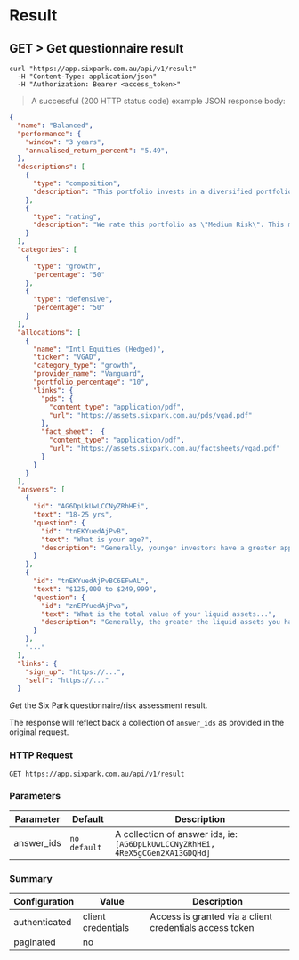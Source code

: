 # Result

## GET > Get questionnaire result

```shell
curl "https://app.sixpark.com.au/api/v1/result"
  -H "Content-Type: application/json"
  -H "Authorization: Bearer <access_token>"
```

> A successful (200 HTTP status code) example JSON response body:

```json
{
  "name": "Balanced",
  "performance": {
    "window": "3 years",
    "annualised_return_percent": "5.49",
  },
  "descriptions": [
    {
      "type": "composition",
      "description": "This portfolio invests in a diversified portfolio of growth and income ...",
    },
    {
      "type": "rating",
      "description": "We rate this portfolio as \"Medium Risk\". This means...",
    }
  ],
  "categories": [
    {
      "type": "growth",
      "percentage": "50"
    },
    {
      "type": "defensive",
      "percentage": "50"
    }
  ],
  "allocations": [
    {
      "name": "Intl Equities (Hedged)",
      "ticker": "VGAD",
      "category_type": "growth",
      "provider_name": "Vanguard",
      "portfolio_percentage": "10",
      "links": {
        "pds": {
          "content_type": "application/pdf",
          "url": "https://assets.sixpark.com.au/pds/vgad.pdf"
        },
        "fact_sheet":  {
          "content_type": "application/pdf",
          "url": "https://assets.sixpark.com.au/factsheets/vgad.pdf"
        }
      }
    }
  ],
  "answers": [
    {
      "id": "AG6DpLkUwLCCNyZRhHEi",
      "text": "18-25 yrs",
      "question": {
        "id": "tnEKYuedAjPvB",
        "text": "What is your age?",
        "description": "Generally, younger investors have a greater appetite for..."
      }
    },
    {
      "id": "tnEKYuedAjPvBC6EFwAL",
      "text": "$125,000 to $249,999",
      "question": {
        "id": "znEPYuedAjPva",
        "text": "What is the total value of your liquid assets...",
        "description": "Generally, the greater the liquid assets you have, the more capacity you have to take on risk..."
      }
    },
    "..."
  ],
  "links": {
    "sign_up": "https://...",
    "self": "https://..."
  }
```

_Get_ the Six Park questionnaire/risk assessment result.

The response will reflect back a collection of `answer_ids` as provided in the original request.

### HTTP Request

`GET https://app.sixpark.com.au/api/v1/result`

### Parameters

Parameter | Default | Description
--------- | ----------- | -----------
answer_ids | `no default` | A collection of answer ids, ie: `[AG6DpLkUwLCCNyZRhHEi, 4ReX5gCGen2XA13GDQHd]`

### Summary

Configuration | Value | Description
--------- | ------- | -----------
authenticated | client credentials | Access is granted via a client credentials access token
paginated | no | 

